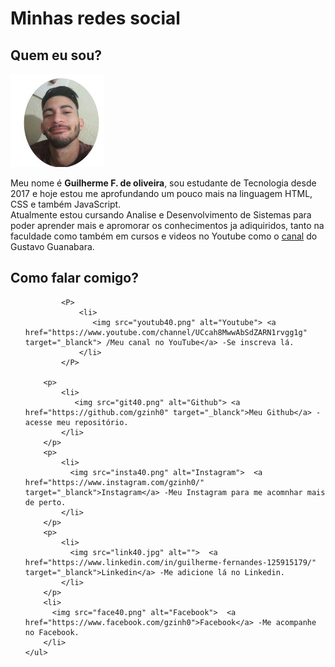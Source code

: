 <!DOCTYPE html>
<html lang="pt-br">
<head>
    <meta charset="UTF-8">
    <meta name="viewport" content="width=device-width, initial-scale=1.0">
    <title>Social</title>
</head>
<body>
    <h1>Minhas redes social</h1>
    <h2>Quem eu sou?</h2>
    <img src="eu150.jpg" alt="Guilherme">
    <p>Meu nome é <b>Guilherme F. de oliveira</b>, sou estudante de Tecnologia desde 2017 e hoje estou me aprofundando um pouco mais na linguagem HTML, CSS e também JavaScript. <br>
    Atualmente estou cursando Analise e Desenvolvimento de Sistemas para poder aprender mais e apromorar os conhecimentos ja adiquiridos, tanto na faculdade como também em cursos e videos no Youtube como o <a href="https://www.youtube.com/channel/UCrWvhVmt0Qac3HgsjQK62FQ" target="_blanck">canal</a> do Gustavo Guanabara.</p>
    <h2>Como falar comigo?</h2>
    <ul>
       
            <P>
                <li>
                   <img src="youtub40.png" alt="Youtube"> <a href="https://www.youtube.com/channel/UCcah8MwwAbSdZARN1rvgg1g" target="_blanck"> /Meu canal no YouTube</a> -Se inscreva lá.
                </li>
            </P>
        
        <p>
            <li>
               <img src="git40.png" alt="Github"> <a href="https://github.com/gzinh0" target="_blanck">Meu Github</a> -acesse meu repositório.
            </li>
        </p>
        <p>
            <li>
              <img src="insta40.png" alt="Instagram">  <a href="https://www.instagram.com/gzinh0/" target="_blanck">Instagram</a> -Meu Instagram para me acomnhar mais de perto.
            </li>
        </p>
        <p>
            <li>
              <img src="link40.jpg" alt="">  <a href="https://www.linkedin.com/in/guilherme-fernandes-125915179/" target="_blanck">Linkedin</a> -Me adicione lá no Linkedin.
            </li>
        </p>
        <li>
          <img src="face40.png" alt="Facebook">  <a href="https://www.facebook.com/gzinh0">Facebook</a> -Me acompanhe no Facebook.
        </li>
    </ul>



</body>
</html>
